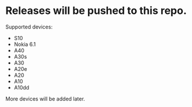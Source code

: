 # Releases will be pushed to this repo.
Supported devices:
- S10
- Nokia 6.1
- A40
- A30s
- A30
- A20e
- A20
- A10
- A10dd
  
More devices will be added later.
